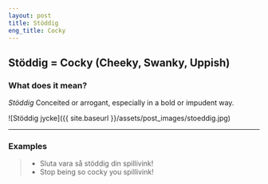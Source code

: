 ```yaml
---
layout: post
title: Stöddig
eng_title: Cocky
---
```

Stöddig = Cocky (Cheeky, Swanky, Uppish)
----

### What does it mean?

*Stöddig* Conceited or arrogant, especially in a bold or impudent way.

![Stöddig jycke]({{ site.baseurl }}/assets/post_images/stoeddig.jpg)

----

### Examples

> * Sluta vara så stöddig din spillivink!
> * Stop being so cocky you spillivink!

